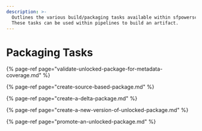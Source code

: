 ```yaml
---
description: >-
  Outlines the various build/packaging tasks available within sfpowerscripts.
  These tasks can be used within pipelines to build an artifact.
---
```


# Packaging Tasks

{% page-ref page="validate-unlocked-package-for-metadata-coverage.md" %}

{% page-ref page="create-source-based-package.md" %}

{% page-ref page="create-a-delta-package.md" %}

{% page-ref page="create-a-new-version-of-unlocked-package.md" %}

{% page-ref page="promote-an-unlocked-package.md" %}



